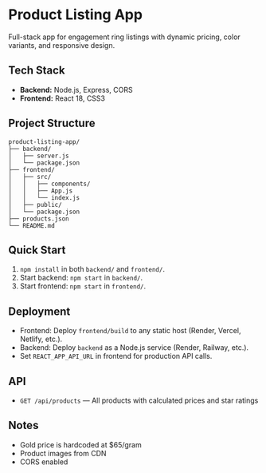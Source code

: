 # Product Listing App

Full-stack app for engagement ring listings with dynamic pricing, color variants, and responsive design.

## Tech Stack

- **Backend:** Node.js, Express, CORS
- **Frontend:** React 18, CSS3

## Project Structure

```
product-listing-app/
├── backend/
│   ├── server.js
│   └── package.json
├── frontend/
│   ├── src/
│   │   ├── components/
│   │   ├── App.js
│   │   └── index.js
│   ├── public/
│   └── package.json
├── products.json
└── README.md
```

## Quick Start

1. `npm install` in both `backend/` and `frontend/`.
2. Start backend: `npm start` in `backend/`.
3. Start frontend: `npm start` in `frontend/`.

## Deployment

- Frontend: Deploy `frontend/build` to any static host (Render, Vercel, Netlify, etc.).
- Backend: Deploy `backend` as a Node.js service (Render, Railway, etc.).
- Set `REACT_APP_API_URL` in frontend for production API calls.

## API

- `GET /api/products` — All products with calculated prices and star ratings

## Notes

- Gold price is hardcoded at $65/gram
- Product images from CDN
- CORS enabled

